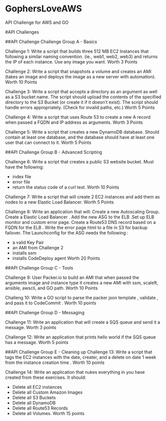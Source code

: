 # GophersLoveAWS
API Challenge for AWS and GO

#API Challenges

##API Challenge Challenge Group A - Basics

Challenge 1: Write a script that builds three 512 MB EC2 Instances that following a similar naming convention. (ie., web1, web2, web3) and returns the IP of each instance. Use any image you want. Worth 3 Points

Challenge 2: Write a script that snapshots a volume and creates an AMI  (takes an image and deploys the image as a new server with automation). Worth 10 Points

Challenge 3: Write a script that accepts a directory as an argument as well as a  S3 bucket name. The script should upload the contents of the specified directory to the S3 Bucket (or create it if it doesn't exist). The script should handle errors appropriately. (Check for invalid paths, etc.) Worth 5 Points

Challenge 4: Write a script that uses Route 53 to create a new A record when passed a FQDN and IP address as arguments. Worth 3 Points

Challenge 5: Write a script that creates a new DynamoDB database. Should contain at least one database, and the database should have at least one user that can connect to it. Worth 5 Points

##API Challenge Group B - Advanced Scripting

Challenge 6: Write a script that creates a public S3 website bucket. Must have the following: 
 * index file
 * error file 
 * return the status code of a curl test. Worth 10 Points

Challenge 7: Write a script that will create 2 EC2 instances and add them as nodes to a new Elastic Load Balancer. Worth 5 Points

Challenge 8: Write an application that will:
Create a new Autoscaling Group. Create a Elastic Load Balancer . Add the new ASG to the ELB .Set up ELB monitor and custom error page. Create a Route53 DNS record based on a FQDN for the ELB . Write the error page html to a file in S3 for backup failover. The Launchconfig for the ASG needs the following :   
* a valid Key Pair
* an AMI from Challenge 2 
* installs ssm
* installs CodeDeploy agent 
Worth 20 Points

##API Challenge Group C - Tools

Challenge 9: User Packer.io to build an AMI that when passed the arguments image and instance type it creates a new AMI with ssm, scaleft, ansible, awscli, and GO path. Worth 10 Points

Challeng 10: Write a GO script to parse the packer json template , validate , and pass it to CodeCommit . Worth 10 points


##API Challenge Group D - Messaging 

Challenge 11: Write an application that will create a SQS queue and send it a message. Worth 3 points

Challenge 12: Write an application that prints hello world if the SQS queue has a message. Worth 5 points


##API Challenge Group E - Cleaning up
Challenge 13: Write a script that tags the EC2 instances with the date, creater, and a delete on date 1 week from the instance creation time . Worth 10 points 

Challenge 14: Write an application that nukes everything in you have created from these exercises. It should:
* Delete all EC2 instances
* Delete all Custom Amazon Images
* Delete all S3 Buckets
* Delete all DynamoDB
* Delete all Route53 Records
* Delete all Volumes.
Worth 15 points
